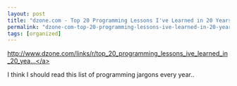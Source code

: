 ```yaml
---
layout: post
title: "dzone.com - Top 20 Programming Lessons I've Learned in 20 Years"
permalink: "dzone-com-top-20-programming-lessons-ive-learned-in-20-years"
tags: [organized]
---
```


<a href="http://www.dzone.com/links/r/top_20_programming_lessons_ive_learned_in_20_years_2.html">http://www.dzone.com/links/r/top_20_programming_lessons_ive_learned_in_20_yea...</a>

I think I should read this list of programming jargons every year..
